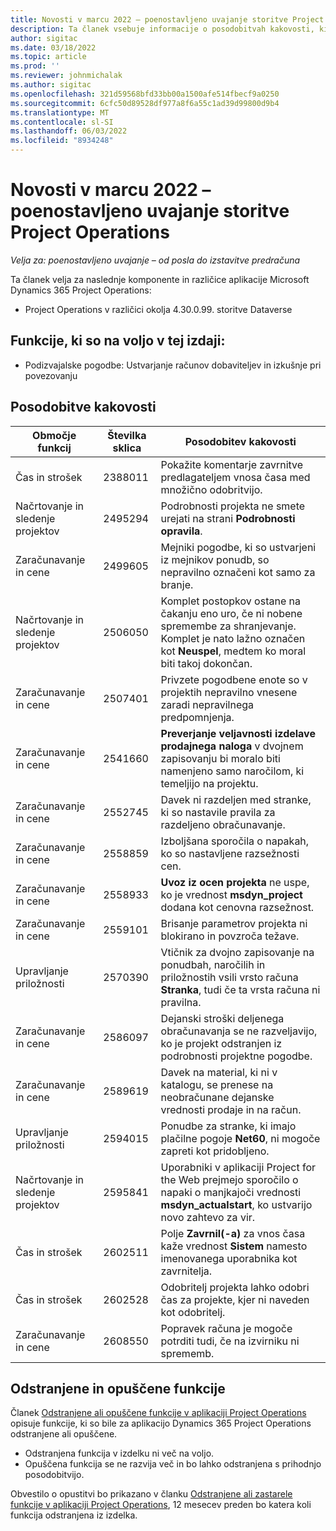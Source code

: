 ```yaml
---
title: Novosti v marcu 2022 – poenostavljeno uvajanje storitve Project Operations
description: Ta članek vsebuje informacije o posodobitvah kakovosti, ki so na voljo v marčevski izdaji (2022) poenostavljenega uvajanja aplikacije Project Operations.
author: sigitac
ms.date: 03/18/2022
ms.topic: article
ms.prod: ''
ms.reviewer: johnmichalak
ms.author: sigitac
ms.openlocfilehash: 321d59568bfd33bb00a1500afe514fbecf9a0250
ms.sourcegitcommit: 6cfc50d89528df977a8f6a55c1ad39d99800d9b4
ms.translationtype: MT
ms.contentlocale: sl-SI
ms.lasthandoff: 06/03/2022
ms.locfileid: "8934248"
---
```

# <a name="whats-new-march-2022---project-operations-lite-deployment"></a>Novosti v marcu 2022 – poenostavljeno uvajanje storitve Project Operations

_Velja za: poenostavljeno uvajanje – od posla do izstavitve predračuna_

Ta članek velja za naslednje komponente in različice aplikacije Microsoft Dynamics 365 Project Operations:

- Project Operations v različici okolja 4.30.0.99. storitve Dataverse

## <a name="features-included-in-this-release"></a>Funkcije, ki so na voljo v tej izdaji:

- Podizvajalske pogodbe: Ustvarjanje računov dobaviteljev in izkušnje pri povezovanju

## <a name="quality-updates"></a>Posodobitve kakovosti

| Območje funkcij | Številka sklica | Posodobitev kakovosti |
| --- | --- | --- |
| Čas in strošek | 2388011 | Pokažite komentarje zavrnitve predlagateljem vnosa časa med množično odobritvijo. |
| Načrtovanje in sledenje projektov | 2495294 | Podrobnosti projekta ne smete urejati na strani **Podrobnosti opravila**. |
| Zaračunavanje in cene | 2499605 | Mejniki pogodbe, ki so ustvarjeni iz mejnikov ponudb, so nepravilno označeni kot samo za branje. |
| Načrtovanje in sledenje projektov | 2506050 | Komplet postopkov ostane na čakanju eno uro, če ni nobene spremembe za shranjevanje. Komplet je nato lažno označen kot **Neuspel**, medtem ko moral biti takoj dokončan. |
| Zaračunavanje in cene | 2507401 | Privzete pogodbene enote so v projektih nepravilno vnesene zaradi nepravilnega predpomnjenja. |
| Zaračunavanje in cene | 2541660 | **Preverjanje veljavnosti izdelave prodajnega naloga** v dvojnem zapisovanju bi moralo biti namenjeno samo naročilom, ki temeljijo na projektu. |
| Zaračunavanje in cene | 2552745 | Davek ni razdeljen med stranke, ki so nastavile pravila za razdeljeno obračunavanje. |
| Zaračunavanje in cene | 2558859 | Izboljšana sporočila o napakah, ko so nastavljene razsežnosti cen. |
| Zaračunavanje in cene | 2558933 | **Uvoz iz ocen projekta** ne uspe, ko je vrednost **msdyn\_project** dodana kot cenovna razsežnost. |
| Zaračunavanje in cene | 2559101 | Brisanje parametrov projekta ni blokirano in povzroča težave. |
| Upravljanje priložnosti | 2570390 | Vtičnik za dvojno zapisovanje na ponudbah, naročilih in priložnostih vsili vrsto računa **Stranka**, tudi če ta vrsta računa ni pravilna. |
| Zaračunavanje in cene | 2586097 | Dejanski stroški deljenega obračunavanja se ne razveljavijo, ko je projekt odstranjen iz podrobnosti projektne pogodbe. |
| Zaračunavanje in cene | 2589619 | Davek na material, ki ni v katalogu, se prenese na neobračunane dejanske vrednosti prodaje in na račun. |
| Upravljanje priložnosti | 2594015 | Ponudbe za stranke, ki imajo plačilne pogoje **Net60**, ni mogoče zapreti kot pridobljeno. |
| Načrtovanje in sledenje projektov | 2595841 | Uporabniki v aplikaciji Project for the Web prejmejo sporočilo o napaki o manjkajoči vrednosti **msdyn\_actualstart**, ko ustvarijo novo zahtevo za vir. |
| Čas in strošek | 2602511 | Polje **Zavrnil(-a)** za vnos časa kaže vrednost **Sistem** namesto imenovanega uporabnika kot zavrnitelja. |
| Čas in strošek | 2602528 | Odobritelj projekta lahko odobri čas za projekte, kjer ni naveden kot odobritelj. |
| Zaračunavanje in cene | 2608550 | Popravek računa je mogoče potrditi tudi, če na izvirniku ni sprememb. |

## <a name="removed-and-deprecated-features"></a>Odstranjene in opuščene funkcije

Članek [Odstranjene ali opuščene funkcije v aplikaciji Project Operations](../../whats-new/removed-depreciated-features-project.md) opisuje funkcije, ki so bile za aplikacijo Dynamics 365 Project Operations odstranjene ali opuščene.

- Odstranjena funkcija v izdelku ni več na voljo.
- Opuščena funkcija se ne razvija več in bo lahko odstranjena s prihodnjo posodobitvijo.

Obvestilo o opustitvi bo prikazano v članku [Odstranjene ali zastarele funkcije v aplikaciji Project Operations](../../whats-new/removed-depreciated-features-project.md), 12 mesecev preden bo katera koli funkcija odstranjena iz izdelka.
